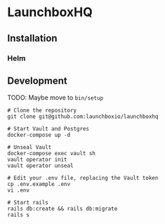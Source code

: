 # LaunchboxHQ

## Installation 

### Helm 

## Development

TODO: Maybe move to `bin/setup`

```shell
# Clone the repository
git clone git@github.com:launchboxio/launchboxhq

# Start Vault and Postgres
docker-compose up -d 

# Unseal Vault 
docker-compose exec vault sh 
vault operator init 
vault operator unseal

# Edit your .env file, replacing the Vault token
cp .env.example .env
vi .env

# Start rails 
rails db:create && rails db:migrate 
rails s
```
